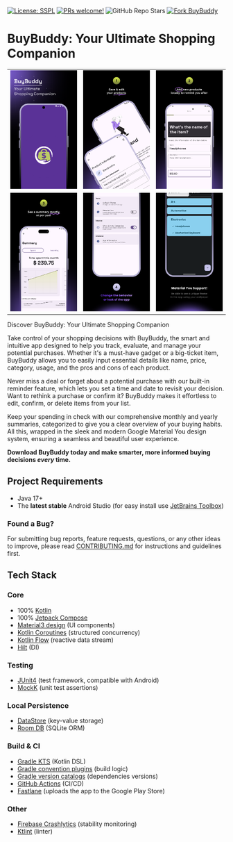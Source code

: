 [![License: SSPL](https://img.shields.io/badge/License-SSPL-blue)]([https://www.gnu.org/licenses/gpl-3.0](https://www.mongodb.com/legal/licensing/server-side-public-license))
[![PRs welcome!](https://img.shields.io/badge/PRs-Welcome-brightgreen.svg)](https://github.com/isaacsa51/BuyBuddy/blob/master/CONTRIBUTING.md)
![GitHub Repo Stars](https://img.shields.io/github/stars/isaacsa51/BuyBuddy)
[![Fork BuyBuddy](https://img.shields.io/github/forks/isaacsa51/BuyBuddy)](https://github.com/isaacsa51/BuyBuddy/fork)

# BuyBuddy: Your Ultimate Shopping Companion 

|                                                                                                            |                                                                                                            |                                                                                                            |
|:----------------------------------------------------------------------------------------------------------:|:----------------------------------------------------------------------------------------------------------:|:----------------------------------------------------------------------------------------------------------:|
| ![1](images/1.png) | ![2](images/2.png) | ![3](images/3.png) |
| ![4](images/4.png) | ![5](images/5.png) | ![6](images/6.png) |

Discover BuyBuddy: Your Ultimate Shopping Companion

Take control of your shopping decisions with BuyBuddy, the smart and intuitive app designed to help you track, evaluate, and manage your potential purchases. Whether it's a must-have gadget or a big-ticket item, BuyBuddy allows you to easily input essential details like name, price, category, usage, and the pros and cons of each product.

Never miss a deal or forget about a potential purchase with our built-in reminder feature, which lets you set a time and date to revisit your decision. Want to rethink a purchase or confirm it? BuyBuddy makes it effortless to edit, confirm, or delete items from your list.

Keep your spending in check with our comprehensive monthly and yearly summaries, categorized to give you a clear overview of your buying habits. All this, wrapped in the sleek and modern Google Material You design system, ensuring a seamless and beautiful user experience.

**Download BuyBuddy today and make smarter, more informed buying decisions _every_ time.**

## Project Requirements

- Java 17+
- The **latest stable** Android Studio (for easy install use [JetBrains Toolbox](https://www.jetbrains.com/toolbox-app/))

### Found a Bug?

For submitting bug reports, feature requests, questions, or any other ideas to improve, please read [CONTRIBUTING.md](/CONTRIBUTING.md) for instructions and guidelines first.

## Tech Stack

### Core

- 100% [Kotlin](https://kotlinlang.org/)
- 100% [Jetpack Compose](https://developer.android.com/jetpack/compose)
- [Material3 design](https://m3.material.io/) (UI components)
- [Kotlin Coroutines](https://kotlinlang.org/docs/coroutines-overview.html) (structured concurrency)
- [Kotlin Flow](https://kotlinlang.org/docs/flow.html) (reactive data stream)
- [Hilt](https://dagger.dev/hilt/) (DI)

### Testing
- [JUnit4](https://github.com/junit-team/junit4) (test framework, compatible with Android)
- [MockK](https://mockk.io/) (unit test assertions)

### Local Persistence
- [DataStore](https://developer.android.com/topic/libraries/architecture/datastore) (key-value storage)
- [Room DB](https://developer.android.com/training/data-storage/room) (SQLite ORM)

### Build & CI
- [Gradle KTS](https://docs.gradle.org/current/userguide/kotlin_dsl.html) (Kotlin DSL)
- [Gradle convention plugins](https://docs.gradle.org/current/samples/sample_convention_plugins.html) (build logic)
- [Gradle version catalogs](https://developer.android.com/build/migrate-to-catalogs) (dependencies versions)
- [GitHub Actions](https://github.com/Ivy-Apps/ivy-wallet/actions) (CI/CD)
- [Fastlane](https://fastlane.tools/) (uploads the app to the Google Play Store)

### Other
- [Firebase Crashlytics](https://firebase.google.com/products/crashlytics) (stability monitoring)
- [Ktlint](https://github.com/pinterest/ktlint) (linter)
